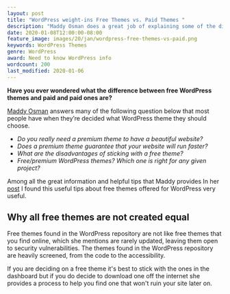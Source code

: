 ```yaml
---
layout: post
title: "WordPress weight-ins Free Themes vs. Paid Themes "
description: "Maddy Osman does a great job of explaining some of the diffrences between free WordPress themes and paid oins"
date: 2020-01-08T12:00:00-08:00
feature_image: images/20/jan/wordpress-free-themes-vs-paid.png
keywords: WordPress Themes
genre: WordPress
award: Need to know WordPress info
wordcount: 200
last_modified: 2020-01-06
---
```


**Have you ever wondered what the difference between free WordPress themes and paid and paid ones are?**

[Maddy Osman](https://twitter.com/maddyosman) answers many of the following question below that most people have when they’re decided what WordPress theme they should choose. 

- _Do you really need a premium theme to have a beautiful website?_
- _Does a premium theme guarantee that your website will run faster?_
- _What are the disadvantages of sticking with a free theme?_
- _Free/premium WordPress themes? Which one is right for any given project?_

Among all the great information and helpful tips that Maddy provides In her [post](https://kinsta.com/blog/wordpress-free-vs-paid-themes/) I found this useful tips about free themes offered for WordPress very useful.

## Why all free themes are not created equal 

Free themes found in the WordPress repository are not like free themes that  you find online, which she mentions are rarely updated, leaving them open to security vulnerabilities. The themes found in the WordPress repository are heavily screened, from the code to the accessibility.

If you are deciding on a free theme it's best to stick with the ones in the dashboard but if you do decide to download one off the internet she provides a process to help you find one that won't ruin your site later on.  
